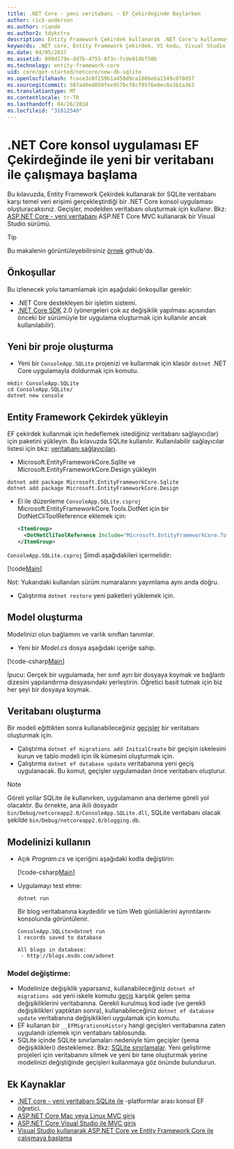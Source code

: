 ```yaml
---
title: .NET Core - yeni veritabanı - EF Çekirdeğinde Başlarken
author: rick-anderson
ms.author: riande
ms.author2: tdykstra
description: Entity Framework Çekirdek kullanarak .NET Core'u kullanmaya başlama
keywords: .NET core, Entity Framework Çekirdek, VS kodu, Visual Studio kodu, Mac, Linux
ms.date: 04/05/2017
ms.assetid: 099d179e-dd7b-4755-8f3c-fcde914bf50b
ms.technology: entity-framework-core
uid: core/get-started/netcore/new-db-sqlite
ms.openlocfilehash: fcace3c0f259b1a456d9ca1086e6a1549c070d57
ms.sourcegitcommit: 507a40ed050fee957bcf8cf05f6e0ec8a3b1a363
ms.translationtype: MT
ms.contentlocale: tr-TR
ms.lasthandoff: 04/26/2018
ms.locfileid: "31812540"
---
```

# <a name="getting-started-with-ef-core-on-net-core-console-app-with-a-new-database"></a>.NET Core konsol uygulaması EF Çekirdeğinde ile yeni bir veritabanı ile çalışmaya başlama

Bu kılavuzda, Entity Framework Çekirdek kullanarak bir SQLite veritabanı karşı temel veri erişimi gerçekleştirdiği bir .NET Core konsol uygulaması oluşturacaksınız. Geçişler, modelden veritabanı oluşturmak için kullanır. Bkz: [ASP.NET Core - yeni veritabanı](xref:core/get-started/aspnetcore/new-db) ASP.NET Core MVC kullanarak bir Visual Studio sürümü.

> [!TIP]  
> Bu makalenin görüntüleyebilirsiniz [örnek](https://github.com/aspnet/EntityFramework.Docs/tree/master/samples/core/GetStarted/NetCore/ConsoleApp.SQLite) github'da.

## <a name="prerequisites"></a>Önkoşullar

Bu izlenecek yolu tamamlamak için aşağıdaki önkoşullar gerekir:
* .NET Core destekleyen bir işletim sistemi.
* [.NET Core SDK](https://www.microsoft.com/net/core) 2.0 (yönergeleri çok az değişiklik yapılması açısından önceki bir sürümüyle bir uygulama oluşturmak için kullanılır ancak kullanılabilir).

## <a name="create-a-new-project"></a>Yeni bir proje oluşturma

* Yeni bir `ConsoleApp.SQLite` projenizi ve kullanmak için klasör `dotnet` .NET Core uygulamayla doldurmak için komutu.

``` Console
mkdir ConsoleApp.SQLite
cd ConsoleApp.SQLite/
dotnet new console
```

## <a name="install-entity-framework-core"></a>Entity Framework Çekirdek yükleyin

EF çekirdek kullanmak için hedeflemek istediğiniz veritabanı sağlayıcı(lar) için paketini yükleyin. Bu kılavuzda SQLite kullanılır. Kullanılabilir sağlayıcılar listesi için bkz: [veritabanı sağlayıcıları](../../providers/index.md).

* Microsoft.EntityFrameworkCore.Sqlite ve Microsoft.EntityFrameworkCore.Design yükleyin

``` Console
dotnet add package Microsoft.EntityFrameworkCore.Sqlite
dotnet add package Microsoft.EntityFrameworkCore.Design
```

* El ile düzenleme `ConsoleApp.SQLite.csproj` Microsoft.EntityFrameworkCore.Tools.DotNet için bir DotNetCliToolReference eklemek için:

  ``` xml
  <ItemGroup>
    <DotNetCliToolReference Include="Microsoft.EntityFrameworkCore.Tools.DotNet" Version="2.0.0" />
  </ItemGroup>
  ```

`ConsoleApp.SQLite.csproj` Şimdi aşağıdakileri içermelidir:

[!code[Main](../../../../samples/core/GetStarted/NetCore/ConsoleApp.SQLite/ConsoleApp.SQLite.csproj)]

 Not: Yukarıdaki kullanılan sürüm numaralarını yayımlama aynı anda doğru.

*  Çalıştırma `dotnet restore` yeni paketleri yüklemek için.

## <a name="create-the-model"></a>Model oluşturma

Modelinizi olun bağlamını ve varlık sınıfları tanımlar.

* Yeni bir *Model.cs* dosya aşağıdaki içeriğe sahip.

[!code-csharp[Main](../../../../samples/core/GetStarted/NetCore/ConsoleApp.SQLite/Model.cs)]

İpucu: Gerçek bir uygulamada, her sınıf ayrı bir dosyaya koymak ve bağlantı dizesini yapılandırma dosyasındaki yerleştirin. Öğretici basit tutmak için biz her şeyi bir dosyaya koymak.

## <a name="create-the-database"></a>Veritabanı oluşturma

Bir modeli eğittikten sonra kullanabileceğiniz [geçişler](https://docs.microsoft.com/aspnet/core/data/ef-mvc/migrations#introduction-to-migrations) bir veritabanı oluşturmak için.

* Çalıştırma `dotnet ef migrations add InitialCreate` bir geçişin iskelesini kurun ve tablo modeli için ilk kümesini oluşturmak için.
* Çalıştırma `dotnet ef database update` veritabanına yeni geçiş uygulanacak. Bu komut, geçişler uygulamadan önce veritabanı oluşturur.

> [!NOTE]  
> Göreli yollar SQLite ile kullanırken, uygulamanın ana derleme göreli yol olacaktır. Bu örnekte, ana ikili dosyadır `bin/Debug/netcoreapp2.0/ConsoleApp.SQLite.dll`, SQLite veritabanı olacak şekilde `bin/Debug/netcoreapp2.0/blogging.db`.

## <a name="use-your-model"></a>Modelinizi kullanın

* Açık *Program.cs* ve içeriğini aşağıdaki kodla değiştirin:

  [!code-csharp[Main](../../../../samples/core/GetStarted/NetCore/ConsoleApp.SQLite/Program.cs)]

* Uygulamayı test etme:

  `dotnet run`

  Bir blog veritabanına kaydedilir ve tüm Web günlüklerini ayrıntılarını konsolunda görüntülenir.

  ``` Console
  ConsoleApp.SQLite>dotnet run
  1 records saved to database

  All blogs in database:
   - http://blogs.msdn.com/adonet
  ```

### <a name="changing-the-model"></a>Model değiştirme:

- Modelinize değişiklik yaparsanız, kullanabileceğiniz `dotnet ef migrations add` yeni iskele komutu [geçiş](https://docs.microsoft.com/aspnet/core/data/ef-mvc/migrations#introduction-to-migrations) karşılık gelen şema değişikliklerini veritabanına. Gerekli kurulmuş kod iade (ve gerekli değişiklikleri yaptıktan sonra), kullanabileceğiniz `dotnet ef database update` veritabanına değişiklikleri uygulamak için komutu.
- EF kullanan bir `__EFMigrationsHistory` hangi geçişleri veritabanına zaten uygulandı izlemek için veritabanı tablosunda.
- SQLite içinde SQLite sınırlamaları nedeniyle tüm geçişler (şema değişiklikleri) desteklemez. Bkz: [SQLite sınırlamalar](../../providers/sqlite/limitations.md). Yeni geliştirme projeleri için veritabanını silmek ve yeni bir tane oluşturmak yerine modelinizi değiştiğinde geçişleri kullanmaya göz önünde bulundurun.

## <a name="additional-resources"></a>Ek Kaynaklar

* [.NET core - yeni veritabanı SQLite ile](xref:core/get-started/netcore/new-db-sqlite) -platformlar arası konsol EF öğretici.
* [ASP.NET Core Mac veya Linux MVC giriş](https://docs.microsoft.com/aspnet/core/tutorials/first-mvc-app-xplat/index)
* [ASP.NET Core Visual Studio ile MVC giriş](https://docs.microsoft.com/aspnet/core/tutorials/first-mvc-app/index)
* [Visual Studio kullanarak ASP.NET Core ve Entity Framework Core ile çalışmaya başlama](https://docs.microsoft.com/aspnet/core/data/ef-mvc/index)
